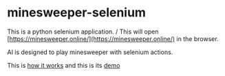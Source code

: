 # minesweeper-selenium

This is a python selenium application. /
This will open [https://minesweeper.online/](https://minesweeper.online/) in the browser.

AI is designed to play minesweeper with selenium actions. 

This is [how it works](https://www.youtube.com/shorts/c5ehghy_Dmc) and this is its [demo](https://www.youtube.com/watch?v=pPeW1MU-hZA&ab_channel=CodewithAkhil)
